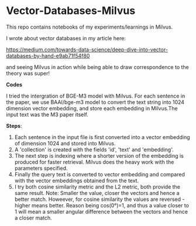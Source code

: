 # Vector-Databases-Milvus
This repo contains notebooks of my experiments/learnings in Milvus.

I wrote about vector databases in my article here:

https://medium.com/towards-data-science/deep-dive-into-vector-databases-by-hand-e9ab71f54f80

and seeing Milvus in action while being able to draw correspondence to the theory was super!

**Codes**

I tried the intergration of BGE-M3 model with Milvus. For each sentence in the paper, we use BAAI/bge-m3 model to convert the text string into 1024 dimension vector embedding, and store each embedding in Milvus.The input text was the M3 paper itself.

**Steps**:
1. Each sentence in the input file is first converted into a vector embedding of dimension 1024 and stored into Milvus.
2. A 'collection' is created with the fields 'id', 'text' and 'embedding'.
3. The next step is indexing where a shorter version of the embedding is produced for faster retrieval. Milvus does the heavy work with the parameters specified.
4. Finally the query text is converted to vector embedding and compared with the vector embeddings obtained from the text.
5. I try both cosine similarity metric and the L2 metric, both provide the same result. Note: Smaller the value, closer the vectors and hence a better match. Howeever, for cosine similarity the values are reversed - higher means better. Reason being cos(0°)=1, and thus a value closer to 1 will mean a smaller angular difference between the vectors and hence a closer match.
